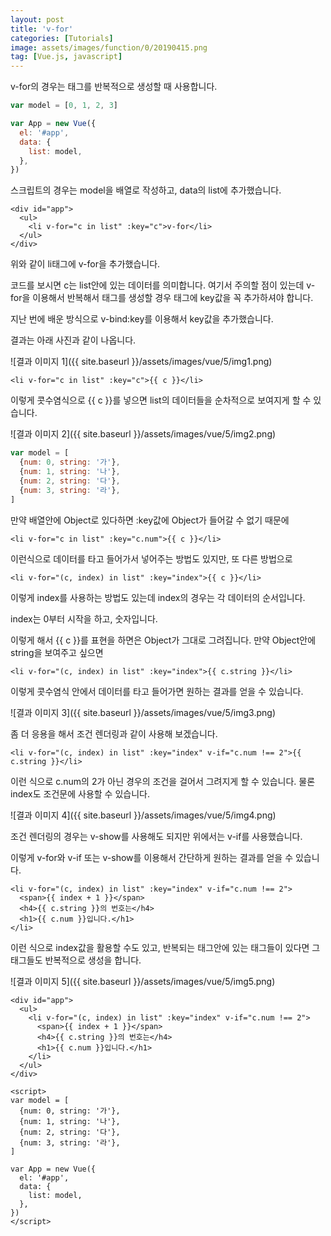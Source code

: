 ```yaml
---
layout: post
title: 'v-for'
categories: [Tutorials]
image: assets/images/function/0/20190415.png
tag: [Vue.js, javascript]
---
```


v-for의 경우는 태그를 반복적으로 생성할 때 사용합니다.

```javascript
var model = [0, 1, 2, 3]

var App = new Vue({
  el: '#app',
  data: {
    list: model,
  },
})
```

스크립트의 경우는 model을 배열로 작성하고, data의 list에 추가했습니다.

```vue
<div id="app">
  <ul>
    <li v-for="c in list" :key="c">v-for</li>
  </ul>
</div>
```

위와 같이 li태그에 v-for을 추가했습니다.

코드를 보시면 c는 list안에 있는 데이터를 의미합니다. 여기서 주의할 점이 있는데 v-for을 이용해서 반복해서 태그를 생성할 경우 태그에 key값을 꼭 추가하셔야 합니다.

지난 번에 배운 방식으로 v-bind:key를 이용해서 key값을 추가했습니다.

결과는 아래 사진과 같이 나옵니다.

![결과 이미지 1]({{ site.baseurl }}/assets/images/vue/5/img1.png)

```vue
<li v-for="c in list" :key="c">{{ c }}</li>
```

이렇게 콧수염식으로 {{ c }}를 넣으면 list의 데이터들을 순차적으로 보여지게 할 수 있습니다.

![결과 이미지 2]({{ site.baseurl }}/assets/images/vue/5/img2.png)

```javascript
var model = [
  {num: 0, string: '가'},
  {num: 1, string: '나'},
  {num: 2, string: '다'},
  {num: 3, string: '라'},
]
```

만약 배열안에 Object로 있다하면 :key값에 Object가 들어갈 수 없기 때문에

```vue
<li v-for="c in list" :key="c.num">{{ c }}</li>
```

이런식으로 데이터를 타고 들어가서 넣어주는 방법도 있지만, 또 다른 방법으로

```vue
<li v-for="(c, index) in list" :key="index">{{ c }}</li>
```

이렇게 index를 사용하는 방법도 있는데 index의 경우는 각 데이터의 순서입니다.

index는 0부터 시작을 하고, 숫자입니다.

이렇게 해서 {{ c }}를 표현을 하면은 Object가 그대로 그려집니다. 만약 Object안에 string을 보여주고 싶으면

```vue
<li v-for="(c, index) in list" :key="index">{{ c.string }}</li>
```

이렇게 콧수염식 안에서 데이터를 타고 들어가면 원하는 결과를 얻을 수 있습니다.

![결과 이미지 3]({{ site.baseurl }}/assets/images/vue/5/img3.png)

좀 더 응용을 해서 조건 렌더링과 같이 사용해 보겠습니다.

```vue
<li v-for="(c, index) in list" :key="index" v-if="c.num !== 2">{{ c.string }}</li>
```

이런 식으로 c.num의 2가 아닌 경우의 조건을 걸어서 그려지게 할 수 있습니다. 물론 index도 조건문에 사용할 수 있습니다.

![결과 이미지 4]({{ site.baseurl }}/assets/images/vue/5/img4.png)

조건 렌더링의 경우는 v-show를 사용해도 되지만 위에서는 v-if를 사용했습니다.

이렇게 v-for와 v-if 또는 v-show를 이용해서 간단하게 원하는 결과를 얻을 수 있습니다.

```vue
<li v-for="(c, index) in list" :key="index" v-if="c.num !== 2">
  <span>{{ index + 1 }}</span>
  <h4>{{ c.string }}의 번호는</h4>
  <h1>{{ c.num }}입니다.</h1>
</li>
```

이런 식으로 index값을 활용할 수도 있고, 반복되는 태그안에 있는 태그들이 있다면 그 태그들도 반복적으로 생성을 합니다.

![결과 이미지 5]({{ site.baseurl }}/assets/images/vue/5/img5.png)

```vue
<div id="app">
  <ul>
    <li v-for="(c, index) in list" :key="index" v-if="c.num !== 2">
      <span>{{ index + 1 }}</span>
      <h4>{{ c.string }}의 번호는</h4>
      <h1>{{ c.num }}입니다.</h1>
    </li>
  </ul>
</div>

<script>
var model = [
  {num: 0, string: '가'},
  {num: 1, string: '나'},
  {num: 2, string: '다'},
  {num: 3, string: '라'},
]

var App = new Vue({
  el: '#app',
  data: {
    list: model,
  },
})
</script>
```
